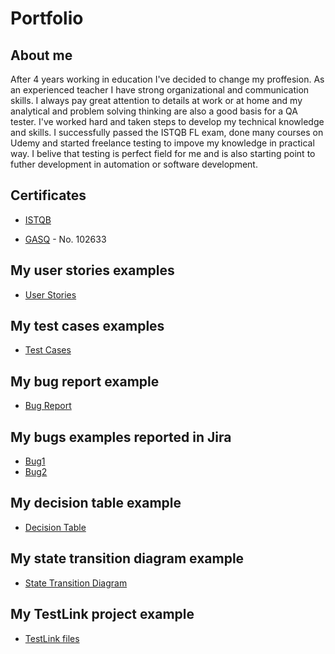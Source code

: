 # Portfolio

## About me
After 4 years working in education I've decided to change my proffesion. As an experienced teacher I have strong organizational and communication skills. I always pay great attention to details at work or at home and my analytical and problem solving thinking are also a good basis for a QA tester. I've worked hard and taken steps to develop my technical knowledge and skills. I successfully passed the ISTQB FL exam, done many courses on Udemy and started freelance testing to impove my knowledge in practical way. I belive that testing is perfect field for me and is also starting point to futher development in automation or software development. 

## Certificates
- [ISTQB](https://drive.google.com/file/d/1Cmaybmeh-w2WHewEJ6sjj68Z20M7gfAT/view?usp=sharing)
* [GASQ](https://www.gasq.org/en/certification/check-a-certificate.html) - No. 102633

##  My user stories examples
- [User Stories](https://drive.google.com/file/d/1qgy6aECc1kwjxSKiYlXXQtGXRnwi1QKu/view?usp=share_link) 

## My test cases examples
- [Test Cases](https://drive.google.com/file/d/1uluJ2ByAr0wcJ94-vFbFeCjxrhtlvjz3/view?usp=sharing)
 
## My bug report example
- [Bug Report](https://drive.google.com/file/d/1JQG37eX52YTIn_SIbU0PNB9XSZRDxqOP/view?usp=sharing)

## My bugs examples reported in Jira
- [Bug1](https://drive.google.com/file/d/1Ecuuk0gXWCrDXbUGbn6VRhaulrUlEe6n/view?usp=sharing)
- [Bug2](https://drive.google.com/file/d/1oC8WuXrlAG6ZHLSQBooUf3Zt7EyjGVA8/view?usp=sharing)

## My decision table example
- [Decision Table](https://docs.google.com/spreadsheets/d/1qrd4mDYGGgqdv3aJE2EHKtTlwsb6MPGvRVR1FHgeknY/edit?usp=sharing)

## My state transition diagram example
- [State Transition Diagram](https://drive.google.com/file/d/13b1eAMK655gvzpYn51Vhwq6iGmjbY4IY/view?usp=sharing)

## My TestLink project example
- [TestLink files](https://drive.google.com/drive/folders/1l04JD-sVOpPcuRp2vdXrInqDqxd_htcS?usp=sharing)









